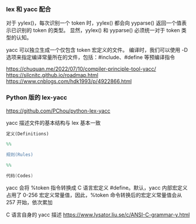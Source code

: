
### lex 和 yacc 配合
对于 yylex()，每次识别一个 token 时，yylex() 都会向 yyparse() 返回一个值表示已识别的 token 的类型。
显然，yylex() 和 yyparse() 必须统一对于 token 类型的认知。

yacc 可以独立生成一个仅包含 token 宏定义的文件。
编译时，我们可以使用 -D 选项来指定编译常量所在的文件，包括：#include、#define 等预编译指令

https://chuquan.me/2022/07/10/compiler-principle-tool-yacc/
https://silcnitc.github.io/roadmap.html
https://www.cnblogs.com/hdk1993/p/4922866.html

### Python 版的 lex-yacc
https://github.com/PChou/python-lex-yacc

yacc 描述文件的基本结构与 lex 基本一致

``` yacc
定义(Definitions)

%% 

规则(Rules)

%% 

代码(Codes)
```

yacc 会将 %token 指令转换成 C 语言宏定义 #define。默认，yacc 内部宏定义占用了 0-256 宏定义常量值，因此，%token 命令转换后的宏定义常量值会从 257 开始，依次累加

C 语言自身的 yacc 描述 https://www.lysator.liu.se/c/ANSI-C-grammar-y.html
